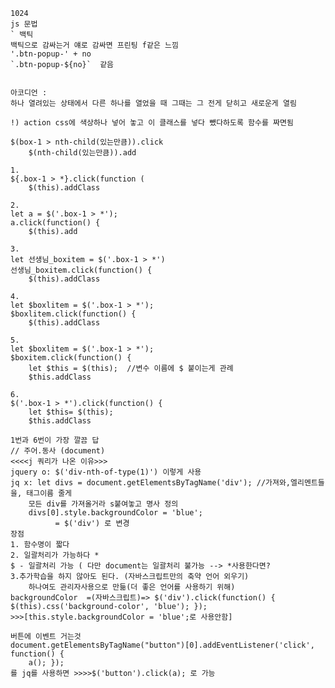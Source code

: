 <pre><code>1024
js 문법
` 백틱
백틱으로 감싸는거 얘로 감싸면 프린팅 f같은 느낌
'.btn-popup-' + no
`.btn-popup-${no}`  같음


아코디언 : 
하나 열려있는 상태에서 다른 하나를 열었을 때 그때는 그 전게 닫히고 새로운게 열림

!) action css에 색상하나 넣어 놓고 이 클래스를 넣다 뺐다하도록 함수를 짜면됨

$(box-1 &gt; nth-child(있는만큼)).click
    $(nth-child(있는만큼)).add

1.
${.box-1 &gt; *}.click(function (
    $(this).addClass

2.
let a = $('.box-1 &gt; *');
a.click(function() {
    $(this).add

3.
let 선생님_boxitem = $('.box-1 &gt; *')
선생님_boxitem.click(function() {
    $(this).addClass

4.
let $boxlitem = $('.box-1 &gt; *');
$boxlitem.click(function() {
    $(this).addClass

5.
let $boxlitem = $('.box-1 &gt; *');
$boxitem.click(function() {
    let $this = $(this);  //변수 이름에 $ 붙이는게 관례
    $this.addClass

6.
$('.box-1 &gt; *').click(function() {
    let $this= $(this);
    $this.addClass

1번과 6번이 가장 깔끔 답
// 주어.동사 (document)
&lt;&lt;&lt;&lt;j 쿼리가 나온 이유&gt;&gt;&gt;
jquery o: $('div-nth-of-type(1)') 이렇게 사용
jq x: let divs = document.getElementsByTagName('div'); //가져와,엘리멘트들을, 태그이름 줄게
    모든 div를 가져올거라 s붙여놓고 명사 정의
    divs[0].style.backgroundColor = 'blue';
          = $('div') 로 변경
장점
1. 함수명이 짧다
2. 일괄처리가 가능하다 *
$ - 일괄처리 가능 ( 다만 document는 일괄처리 불가능 --&gt; *사용한다면?
3.추가학습을 하지 않아도 된다. (자바스크립트만의 축약 언어 외우기)
    하나여도 관리자사용으로 만듦(더 좋은 언어를 사용하기 위해)
backgroundColor  =(자바스크립트)=&gt; $('div').click(function() { $(this).css('background-color', 'blue'); });
&gt;&gt;&gt;[this.style.backgroundColor = 'blue';로 사용안함]

버튼에 이벤트 거는것
document.getElementsByTagName(&quot;button&quot;)[0].addEventListener('click', function() {
    a(); });
를 jq를 사용하면 &gt;&gt;&gt;&gt;$('button').click(a); 로 가능
</code></pre>